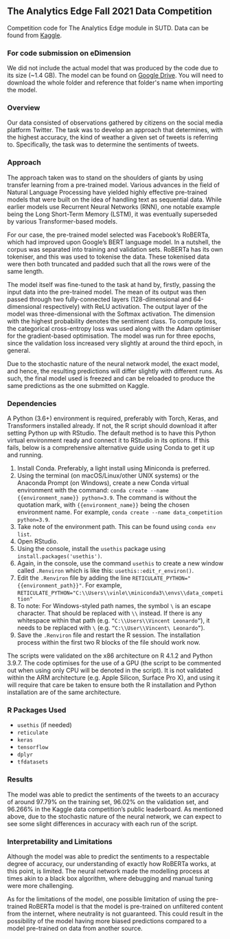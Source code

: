 ## The Analytics Edge Fall 2021 Data Competition

Competition code for The Analytics Edge module in SUTD. Data can be found from [Kaggle](https://www.kaggle.com/c/2021tae/leaderboard).

### For code submission on eDimension

We did not include the actual model that was produced by the code due to its size (~1.4 GB). The model can be found on [Google Drive](https://drive.google.com/drive/folders/1WQumb-2VD9DelqRvd5IA45li4ufyp6zT?usp=sharing). You will need to download the whole folder and reference that folder's name when importing the model.

### Overview

Our data consisted of observations gathered by citizens on the social media platform Twitter. The task was to develop an approach that determines, with the highest accuracy, the kind of weather a given set of tweets is referring to. Specifically, the task was to determine the sentiments of tweets.


### Approach

The approach taken was to stand on the shoulders of giants by using transfer learning from a pre-trained model. Various advances in the field of Natural Language Processing have yielded highly effective pre-trained models that were built on the idea of handling text as sequential data. While earlier models use Recurrent Neural Networks (RNN), one notable example being the Long Short-Term Memory (LSTM), it was eventually superseded by various Transformer-based models.

For our case, the pre-trained model selected was Facebook’s RoBERTa, which had improved upon Google’s BERT language model. In a nutshell, the corpus was separated into training and validation sets. RoBERTa has its own tokeniser, and this was used to tokenise the data. These tokenised data were then both truncated and padded such that all the rows were of the same length.

The model itself was fine-tuned to the task at hand by, firstly, passing the input data into the pre-trained model. The mean of its output was then passed through two fully-connected layers (128-dimensional and 64-dimensional respectively) with ReLU activation. The output layer of the model was three-dimensional with the Softmax activation. The dimension with the highest probability denotes the sentiment class. To compute loss, the categorical cross-entropy loss was used along with the Adam optimiser for the gradient-based optimisation. The model was run for three epochs, since the validation loss increased very slightly at around the third epoch, in general.

Due to the stochastic nature of the neural network model, the exact model, and hence, the resulting predictions will differ slightly with different runs. As such, the final model used is freezed and can be reloaded to produce the same predictions as the one submitted on Kaggle. 

### Dependencies

A Python (3.6+) environment is required, preferably with Torch, Keras, and Transformers installed already. If not, the R script should download it after setting Python up with RStudio. The default method is to have this Python virtual environment ready and connect it to RStudio in its options. If this fails, below is a comprehensive alternative guide using Conda to get it up and running.

1. Install Conda. Preferably, a light install using Miniconda is preferred.
2. Using the terminal (on macOS/Linux/other UNIX systems) or the Anaconda Prompt (on Windows), create a new Conda virtual environment with the command: `conda create --name {{environment_name}} python=3.9`. The command is without the quotation mark, with `{{environment_name}}` being the chosen environment name. For example, `conda create --name data_competition python=3.9`.
3. Take note of the environment path. This can be found using `conda env list`.
4. Open RStudio.
5. Using the console, install the `usethis` package using `install.packages('usethis')`.
6. Again, in the console, use the command `usethis` to create a new window called `.Renviron` which is like this: `usethis::edit_r_environ()`.
7. Edit the `.Renviron` file by adding the line `RETICULATE_PYTHON="{{environment_path}}"`. For example, `RETICULATE_PYTHON="C:\\Users\\vinle\\miniconda3\\envs\\data_competition"`
8. To note: For Windows-styled path names, the symbol `\` is an escape character. That should be replaced with `\\` instead. If there is any whitespace within that path (e.g. `“C:\\Users\\Vincent Leonardo”`), it needs to be replaced with `\` (e.g. `“C:\\User\\Vincent\ Leonardo”`).
9. Save the `.Renviron` file and restart the R session. The installation process within the first two R blocks of the file should work now.

The scripts were validated on the x86 architecture on R 4.1.2 and Python 3.9.7. The code optimises for the use of a GPU (the script to be commented out when using only CPU will be denoted in the script). It is not validated within the ARM architecture (e.g. Apple Silicon, Surface Pro X), and using it will require that care be taken to ensure both the R installation and Python installation are of the same architecture.

### R Packages Used

- `usethis` (if needed)
- `reticulate`
- `keras`
- `tensorflow`
- `dplyr`
- `tfdatasets`

### Results

The model was able to predict the sentiments of the tweets to an accuracy of around 97.79% on the training set, 96.02% on the validation set, and 96.266% in the Kaggle data competition’s public leaderboard. As mentioned above, due to the stochastic nature of the neural network, we can expect to see some slight differences in accuracy with each run of the script. 

### Interpretability and Limitations

Although the model was able to predict the sentiments to a respectable degree of accuracy, our understanding of exactly how RoBERTa works, at this point, is limited. The neural network made the modelling process at times akin to a black box algorithm, where debugging and manual tuning were more challenging. 

As for the limitations of the model, one possible limitation of using the pre-trained RoBERTa model is that the model is pre-trained on unfiltered content from the internet, where neutrality is not guaranteed. This could result in the possibility of the model having more biased predictions compared to a model pre-trained on data from another source. 

